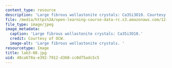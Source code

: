 ```yaml
---
content_type: resource
description: 'Large fibrous wollastonite crystals: Ca3Si3O10. Courtesy of OCW.'
file: /media/https%3A/open-learning-course-data-rc.s3.amazonaws.com/12-108-structure-of-earth-materials-fall-2004/48ca678ae3927912d368cc0d75adc5c5_lab3-08.jpg
file_type: image/jpeg
image_metadata:
  caption: 'Large fibrous wollastonite crystals: Ca3Si3O10.'
  credit: Courtesy of OCW.
  image-alt: 'Large fibrous wollastonite crystals. '
resourcetype: Image
title: lab3-08.jpg
uid: 48ca678a-e392-7912-d368-cc0d75adc5c5
---
```


